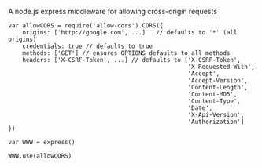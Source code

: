 A node.js express middleware for allowing cross-origin requests

    var allowCORS = require('allow-cors').CORS({
        origins: ['http://google.com', ...]   // defaults to '*' (all origins)
        credentials: true // defaults to true
        methods: ['GET'] // ensures OPTIONS defaults to all methods
        headers: ['X-CSRF-Token', ...] // defaults to ['X-CSRF-Token',
                                                       'X-Requested-With',
                                                       'Accept',
                                                       'Accept-Version',
                                                       'Content-Length',
                                                       'Content-MD5',
                                                       'Content-Type',
                                                       'Date',
                                                       'X-Api-Version',
                                                       'Authorization']
    })

    var WWW = express()

    WWW.use(allowCORS)
